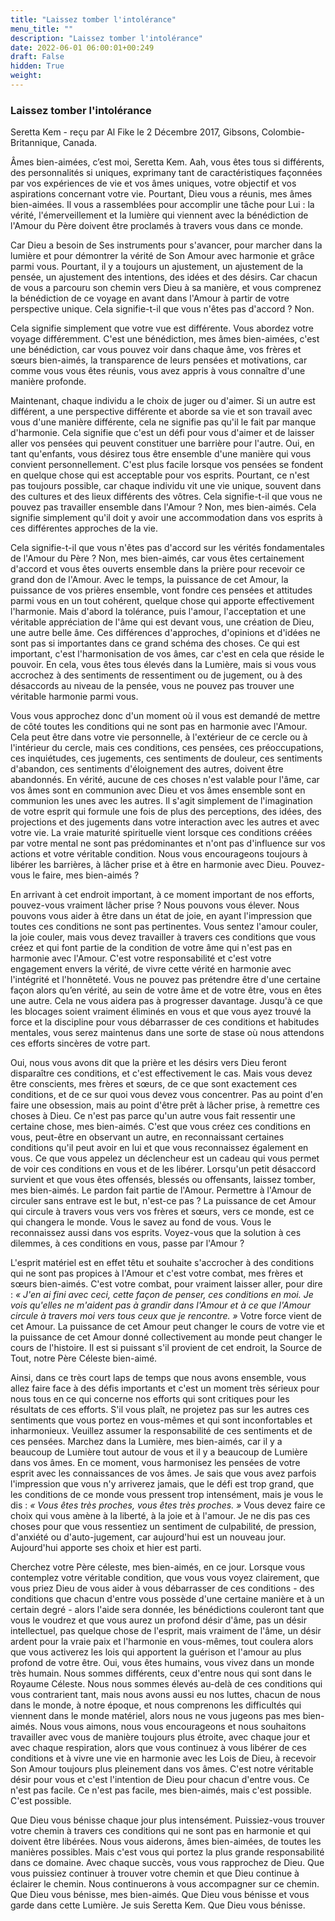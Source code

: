 ```yaml
---
title: "Laissez tomber l'intolérance"
menu_title: ""
description: "Laissez tomber l'intolérance"
date: 2022-06-01 06:00:01+00:249
draft: False
hidden: True
weight:
---
```

### Laissez tomber l'intolérance

Seretta Kem - reçu par Al Fike le 2 Décembre 2017, Gibsons, Colombie-Britannique, Canada.

Âmes bien-aimées, c’est moi, Seretta Kem. Aah, vous êtes tous si différents, des personnalités si uniques, exprimany tant de caractéristiques façonnées par vos expériences de vie et vos âmes uniques, votre objectif et vos aspirations concernant votre vie. Pourtant, Dieu vous a réunis, mes âmes bien-aimées. Il vous a rassemblées pour accomplir une tâche pour Lui : la vérité, l'émerveillement et la lumière qui viennent avec la bénédiction de l'Amour du Père doivent être proclamés à travers vous dans ce monde. 

Car Dieu a besoin de Ses instruments pour s'avancer, pour marcher dans la lumière et pour démontrer la vérité de Son Amour avec harmonie et grâce parmi vous. Pourtant, il y a toujours un ajustement, un ajustement de la pensée, un ajustement des intentions, des idées et des désirs. Car chacun de vous a parcouru son chemin vers Dieu à sa manière, et vous comprenez la bénédiction de ce voyage en avant dans l'Amour à partir de votre perspective unique. Cela signifie-t-il que vous n'êtes pas d'accord ? Non. 

Cela signifie simplement que votre vue est différente. Vous abordez votre voyage différemment. C'est une bénédiction, mes âmes bien-aimées, c'est une bénédiction, car vous pouvez voir dans chaque âme, vos frères et sœurs bien-aimés, la transparence de leurs pensées et motivations, car comme vous vous êtes réunis, vous avez appris à vous connaître d'une manière profonde.

Maintenant, chaque individu a le choix de juger ou d'aimer. Si un autre est différent, a une perspective différente et aborde sa vie et son travail avec vous d'une manière différente, cela ne signifie pas qu'il le fait par manque d'harmonie. Cela signifie que c'est un défi pour vous d'aimer et de laisser aller vos pensées qui peuvent constituer une barrière pour l'autre. Oui, en tant qu'enfants, vous désirez tous être ensemble d'une manière qui vous convient personnellement. C'est plus facile lorsque vos pensées se fondent en quelque chose qui est acceptable pour vos esprits. Pourtant, ce n'est pas toujours possible, car chaque individu vit une vie unique, souvent dans des cultures et des lieux différents des vôtres. Cela signifie-t-il que vous ne pouvez pas travailler ensemble dans l'Amour ? Non, mes bien-aimés. Cela signifie simplement qu'il doit y avoir une accommodation dans vos esprits à ces différentes approches de la vie.

Cela signifie-t-il que vous n'êtes pas d'accord sur les vérités fondamentales de l'Amour du Père ? Non, mes bien-aimés, car vous êtes certainement d'accord et vous êtes ouverts ensemble dans la prière pour recevoir ce grand don de l'Amour. Avec le temps, la puissance de cet Amour, la puissance de vos prières ensemble, vont fondre ces pensées et attitudes parmi vous en un tout cohérent, quelque chose qui apporte effectivement l'harmonie. Mais d'abord la tolérance, puis l'amour, l'acceptation et une véritable appréciation de l'âme qui est devant vous, une création de Dieu, une autre belle âme. Ces différences d'approches, d'opinions et d'idées ne sont pas si importantes dans ce grand schéma des choses. Ce qui est important, c'est l'harmonisation de vos âmes, car c'est en cela que réside le pouvoir. En cela, vous êtes tous élevés dans la Lumière, mais si vous vous accrochez à des sentiments de ressentiment ou de jugement, ou à des désaccords au niveau de la pensée, vous ne pouvez pas trouver une véritable harmonie parmi vous.

Vous vous approchez donc d'un moment où il vous est demandé de mettre de côté toutes les conditions qui ne sont pas en harmonie avec l'Amour. Cela peut être dans votre vie personnelle, à l'extérieur de ce cercle ou à l'intérieur du cercle, mais ces conditions, ces pensées, ces préoccupations, ces inquiétudes, ces jugements, ces sentiments de douleur, ces sentiments d'abandon, ces sentiments d'éloignement des autres, doivent être abandonnés. En vérité, aucune de ces choses n'est valable pour l'âme, car vos âmes sont en communion avec Dieu et vos âmes ensemble sont en communion les unes avec les autres. Il s'agit simplement de l'imagination de votre esprit qui formule une fois de plus des perceptions, des idées, des projections et des jugements dans votre interaction avec les autres et avec votre vie. La vraie maturité spirituelle vient lorsque ces conditions créées par votre mental ne sont pas prédominantes et n'ont pas d'influence sur vos actions et votre véritable condition. Nous vous encourageons toujours à libérer les barrières, à lâcher prise et à être en harmonie avec Dieu. Pouvez-vous le faire, mes bien-aimés ?

En arrivant à cet endroit important, à ce moment important de nos efforts, pouvez-vous vraiment lâcher prise ? Nous pouvons vous élever. Nous pouvons vous aider à être dans un état de joie, en ayant l'impression que toutes ces conditions ne sont pas pertinentes. Vous sentez l'amour couler, la joie couler, mais vous devez travailler à travers ces conditions que vous créez et qui font partie de la condition de votre âme qui n'est pas en harmonie avec l'Amour. C'est votre responsabilité et c'est votre engagement envers la vérité, de vivre cette vérité en harmonie avec l'intégrité et l'honnêteté. Vous ne pouvez pas prétendre être d'une certaine façon alors qu’en vérité, au sein de votre âme et de votre être, vous en êtes une autre. Cela ne vous aidera pas à progresser davantage. Jusqu'à ce que les blocages soient vraiment éliminés en vous et que vous ayez trouvé la force et la discipline pour vous débarrasser de ces conditions et habitudes mentales, vous serez maintenus dans une sorte de stase où nous attendons ces efforts sincères de votre part.

Oui, nous vous avons dit que la prière et les désirs vers Dieu feront disparaître ces conditions, et c'est effectivement le cas. Mais vous devez être conscients, mes frères et sœurs, de ce que sont exactement ces conditions, et de ce sur quoi vous devez vous concentrer. Pas au point d'en faire une obsession, mais au point d'être prêt à lâcher prise, à remettre ces choses à Dieu. Ce n'est pas parce qu'un autre vous fait ressentir une certaine chose, mes bien-aimés. C'est que vous créez ces conditions en vous, peut-être en observant un autre, en reconnaissant certaines conditions qu'il peut avoir en lui et que vous reconnaissez également en vous. Ce que vous appelez un déclencheur est un cadeau qui vous permet de voir ces conditions en vous et de les libérer. Lorsqu'un petit désaccord survient et que vous êtes offensés, blessés ou offensants, laissez tomber, mes bien-aimés. Le pardon fait partie de l'Amour. Permettre à l'Amour de circuler sans entrave est le but, n'est-ce pas ? La puissance de cet Amour qui circule à travers vous vers vos frères et sœurs, vers ce monde, est ce qui changera le monde. Vous le savez au fond de vous. Vous le reconnaissez aussi dans vos esprits. Voyez-vous que la solution à ces dilemmes, à ces conditions en vous, passe par l'Amour ?

L'esprit matériel est en effet têtu et souhaite s'accrocher à des conditions qui ne sont pas propices à l'Amour et c'est votre combat, mes frères et sœurs bien-aimés. C'est votre combat, pour vraiment laisser aller, pour dire : *« J'en ai fini avec ceci, cette façon de penser, ces conditions en moi. Je vois qu'elles ne m'aident pas à grandir dans l'Amour et à ce que l'Amour circule à travers moi vers tous ceux que je rencontre. »* Votre force vient de cet Amour. La puissance de cet Amour peut changer le cours de votre vie et la puissance de cet Amour donné collectivement au monde peut changer le cours de l'histoire. Il est si puissant s'il provient de cet endroit, la Source de Tout, notre Père Céleste bien-aimé.

Ainsi, dans ce très court laps de temps que nous avons ensemble, vous allez faire face à des défis importants et c'est un moment très sérieux pour nous tous en ce qui concerne nos efforts qui sont critiques pour les résultats de ces efforts. S'il vous plaît, ne projetez pas sur les autres ces sentiments que vous portez en vous-mêmes et qui sont inconfortables et inharmonieux. Veuillez assumer la responsabilité de ces sentiments et de ces pensées. Marchez dans la Lumière, mes bien-aimés, car il y a beaucoup de Lumière tout autour de vous et il y a beaucoup de Lumière dans vos âmes. En ce moment, vous harmonisez les pensées de votre esprit avec les connaissances de vos âmes. Je sais que vous avez parfois l'impression que vous n'y arriverez jamais, que le défi est trop grand, que les conditions de ce monde vous pressent trop intensément, mais je vous le dis : *« Vous êtes très proches, vous êtes très proches. »* Vous devez faire ce choix qui vous amène à la liberté, à la joie et à l'amour. Je ne dis pas ces choses pour que vous ressentiez un sentiment de culpabilité, de pression, d'anxiété ou d'auto-jugement, car aujourd'hui est un nouveau jour. Aujourd'hui apporte ses choix et hier est parti.

Cherchez votre Père céleste, mes bien-aimés, en ce jour. Lorsque vous contemplez votre véritable condition, que vous vous voyez clairement, que vous priez Dieu de vous aider à vous débarrasser de ces conditions - des conditions que chacun d'entre vous possède d'une certaine manière et à un certain degré - alors l'aide sera donnée, les bénédictions couleront tant que vous le voudrez et que vous aurez un profond désir d'âme, pas un désir intellectuel, pas quelque chose de l'esprit, mais vraiment de l'âme, un désir ardent pour la vraie paix et l'harmonie en vous-mêmes, tout coulera alors que vous activerez les lois qui apportent la guérison et l'amour au plus profond de votre être. Oui, vous êtes humains, vous vivez dans un monde très humain. Nous sommes différents, ceux d'entre nous qui sont dans le Royaume Céleste. Nous nous sommes élevés au-delà de ces conditions qui vous contrarient tant, mais nous avons aussi eu nos luttes, chacun de nous dans le monde, à notre époque, et nous comprenons les difficultés qui viennent dans le monde matériel, alors nous ne vous jugeons pas mes bien-aimés. Nous vous aimons, nous vous encourageons et nous souhaitons travailler avec vous de manière toujours plus étroite, avec chaque jour et avec chaque respiration, alors que vous continuez à vous libérer de ces conditions et à vivre une vie en harmonie avec les Lois de Dieu, à recevoir Son Amour toujours plus pleinement dans vos âmes. C'est notre véritable désir pour vous et c'est l'intention de Dieu pour chacun d'entre vous. Ce n'est pas facile. Ce n'est pas facile, mes bien-aimés, mais c'est possible. C'est possible.

Que Dieu vous bénisse chaque jour plus intensément. Puissiez-vous trouver votre chemin à travers ces conditions qui ne sont pas en harmonie et qui doivent être libérées. Nous vous aiderons, âmes bien-aimées, de toutes les manières possibles. Mais c'est vous qui portez la plus grande responsabilité dans ce domaine. Avec chaque succès, vous vous rapprochez de Dieu. Que vous puissiez continuer à trouver votre chemin et que Dieu continue à éclairer le chemin. Nous continuerons à vous accompagner sur ce chemin. Que Dieu vous bénisse, mes bien-aimés. Que Dieu vous bénisse et vous garde dans cette Lumière. Je suis Seretta Kem. Que Dieu vous bénisse.
